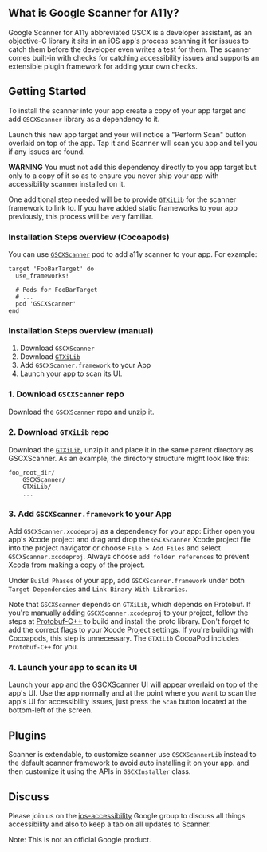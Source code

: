 ## What is Google Scanner for A11y?

Google Scanner for A11y abbreviated GSCX is a developer assistant, as an
objective-C library it sits in an iOS app's process scanning it for issues to
catch them before the developer even writes a test for them. The scanner comes
built-in with checks for catching accessibility issues and supports an
extensible plugin framework for adding your own checks.

## Getting Started

To install the scanner into your app create a copy of your app target and
add `GSCXScanner` library as a dependency to it.

Launch this new app target and your will notice a "Perform Scan" button overlaid
on top of the app. Tap it and Scanner will scan you app and tell you if any
issues are found.

**WARNING** You must not add this dependency directly to you app target but
only to a copy of it so as to ensure you never ship your app with accessibility
scanner installed on it.

One additional step needed will be to provide [`GTXiLib`](https://github.com/google/GTXiLib)
for the scanner framework to link to. If you have added static frameworks to
your app previously, this process will be very familiar.

### Installation Steps overview (Cocoapods)

You can use [`GSCXScanner`](https://cocoapods.org/pods/GSCXScanner) pod to add
a11y scanner to your app. For example:

```
target 'FooBarTarget' do
  use_frameworks!

  # Pods for FooBarTarget
  # ...
  pod 'GSCXScanner'
end
```

### Installation Steps overview (manual)

1. Download `GSCXScanner`
2. Download [`GTXiLib`](https://github.com/google/GTXiLib)
3. Add `GSCXScanner.framework` to your App
4. Launch your app to scan its UI.

### 1. Download `GSCXScanner` repo
Download the `GSCXScanner` repo and unzip it.

### 2. Download `GTXiLib` repo
Download the [`GTXiLib`](https://github.com/google/GTXiLib), unzip it
and place it in the same parent directory as GSCXScanner. As an example, the
directory structure might look like this:

```
foo_root_dir/
    GSCXScanner/
    GTXiLib/
    ...
```

### 3. Add `GSCXScanner.framework` to your App

Add `GSCXScanner.xcodeproj` as a dependency for your app:
Either open you app's Xcode project and drag and drop the `GSCXScanner` Xcode
project file into the project navigator or choose
`File > Add Files` and select `GSCXScanner.xcodeproj`. Always choose
`add folder references` to prevent Xcode from making a copy of the project.

Under `Build Phases` of your app, add `GSCXScanner.framework` under both
`Target Dependencies` and `Link Binary With Libraries`.

Note that `GSCXScanner` depends on `GTXiLib`, which depends on Protobuf. If
you're manually adding `GSCXScanner.xcodeproj` to your project, follow the steps
at [Protobuf-C++](https://github.com/protocolbuffers/protobuf/tree/master/src)
to build and install the proto library. Don't forget to add the correct flags
to your Xcode Project settings. If you're building with Cocoapods, this step
is unnecessary. The `GTXiLib` CocoaPod includes `Protobuf-C++` for you.

### 4. Launch your app to scan its UI

Launch your app and the GSCXScanner UI will appear overlaid on top of the app's
UI. Use the app normally and at the point where you want to scan the app's UI
for accessibility issues, just press the `Scan` button located at the
bottom-left of the screen.

## Plugins

Scanner is extendable, to customize scanner use `GSCXScannerLib` instead
to the default scanner framework to avoid auto installing it on your app. and
then customize it using the APIs in `GSCXInstaller` class.

## Discuss

Please join us on the [ios-accessibility](https://groups.google.com/forum/#!forum/ios-accessibility)
Google group to discuss all things accessibility and also to keep a tab on all
updates to Scanner.

Note: This is not an official Google product.
